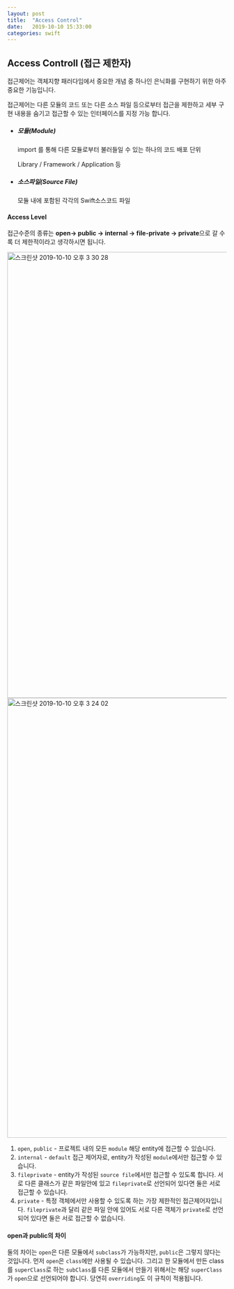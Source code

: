 ```yaml
---
layout: post
title:  "Access Control"
date:   2019-10-10 15:33:00
categories: swift
---
```




## Access Controll (접근 제한자)

접근제어는 객체지향 패러다임에서 중요한 개념 중 하나인 은닉화를 구현하기 위한 아주 중요한 기능입니다.

접근제어는 다른 모듈의 코드 또는 다른 소스 파일 등으로부터 접근을 제한하고 세부 구현 내용을 숨기고 접근할 수 있는 인터페이스를 지정 가능 합니다. 



- ##### 모듈(Module)

  import 를 통해 다른 모듈로부터 불러들일 수 있는 하나의 코드 배포 단위 

  Library / Framework / Application 등

- ##### 소스파일(Source File)

  모듈 내에 포함된 각각의 Swift소스코드 파일

  

#### Access Level

접근수준의 종류는 **open-> public -> internal -> file-private -> private**으로 갈 수록 더 제한적이라고 생각하시면 됩니다.

<img width="1024" alt="스크린샷 2019-10-10 오후 3 30 28" src="https://user-images.githubusercontent.com/47776915/66544364-e60e3280-eb72-11e9-940c-39a5d98b08e6.png">



<img width="1010" alt="스크린샷 2019-10-10 오후 3 24 02" src="https://user-images.githubusercontent.com/47776915/66544069-0be70780-eb72-11e9-8044-6313680cbb4f.png">



1. `open`, `public` - 프로젝트 내의 모든 `module` 해당 entity에 접근할 수 있습니다.
2. `internal` - `default` 접근 제어자로, entity가 작성된 `module`에서만 접근할 수 있습니다.
3. `fileprivate` - entity가 작성된 `source file`에서만 접근할 수 있도록 합니다. 서로 다른 클래스가 같은 파일안에 있고 `fileprivate`로 선언되어 있다면 둘은 서로 접근할 수 있습니다.
4. `private` - 특정 객체에서만 사용할 수 있도록 하는 가장 제한적인 접근제어자입니다. `fileprivate`과 달리 같은 파일 안에 있어도 서로 다른 객체가 `private`로 선언되어 있다면 둘은 서로 접근할 수 없습니다.

#### open과 public의 차이

둘의 차이는 `open`은 다른 모듈에서 `subclass`가 가능하지만, `public`은 그렇지 않다는 것입니다. 먼저 `open`은 `class`에만 사용될 수 있습니다. 그리고 한 모듈에서 만든 class를 `superClass`로 하는 `subClass`를 다른 모듈에서 만들기 위해서는 해당 `superClass`가 `open`으로 선언되어야 합니다. 당연히 `overriding`도 이 규칙이 적용됩니다.

